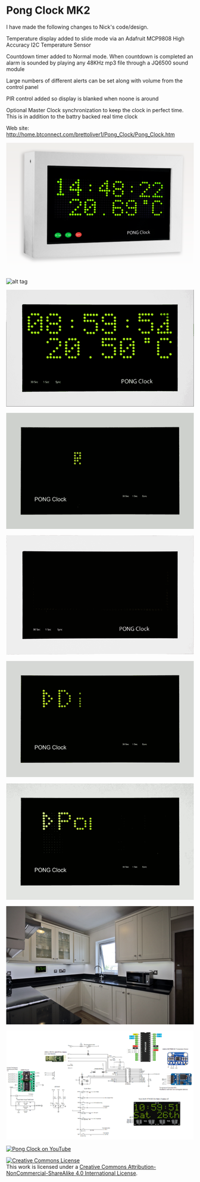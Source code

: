 Pong Clock MK2
=========
I have made the following changes to Nick's code/design.


Temperature display added to slide mode via an Adafruit MCP9808 High Accuracy I2C Temperature Sensor

Countdown timer added to Normal mode. When countdown is completed an alarm is sounded by playing any 48KHz mp3 file through a JQ6500 sound module

Large numbers of different alerts can be set along with volume from the control panel

PIR control added so display is blanked when noone is around

Optional Master Clock synchronization to keep the clock in perfect time. This is in addition to the battry backed real time clock



Web site: http://home.btconnect.com/brettoliver1/Pong_Clock/Pong_Clock.htm



![alt tag](https://raw.githubusercontent.com/brettoliver/pongclock/master/images/PongClock.png)

![alt tag](https://raw.githubusercontent.com/brettoliver/pongclock/master/images/Pong_Clock_Mockup.png)

![alt tag](https://raw.githubusercontent.com/brettoliver/pongclock/master/images/pongmk2_anim.gif)

![alt tag](https://raw.githubusercontent.com/brettoliver/pongclock/master/images/pong_anim.gif)

![alt tag](https://raw.githubusercontent.com/brettoliver/pongclock/master/images/timer_anim.gif)

![alt tag](https://raw.githubusercontent.com/brettoliver/pongclock/master/images/words_anim.gif)

![alt tag](https://raw.githubusercontent.com/brettoliver/pongclock/master/images/Digits_anim.gif)




![alt tag](https://raw.githubusercontent.com/brettoliver/pongclock/master/images/Pong_Clock_Kitchen.png)

![alt tag](https://raw.githubusercontent.com/brettoliver/pongclock/master/schematic/schematic_v7_5.png)

[![Pong Clock on YouTube](http://img.youtube.com/vi/52Hah4fp-WI/0.jpg)](https://youtu.be/52Hah4fp-WI)


<a rel="license" href="http://creativecommons.org/licenses/by-nc-sa/4.0/"><img alt="Creative Commons License" style="border-width:0" src="https://i.creativecommons.org/l/by-nc-sa/4.0/88x31.png" /></a><br />This work is licensed under a <a rel="license" href="http://creativecommons.org/licenses/by-nc-sa/4.0/">Creative Commons Attribution-NonCommercial-ShareAlike 4.0 International License</a>.
